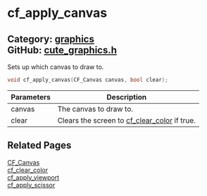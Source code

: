 [](../header.md ':include')

# cf_apply_canvas

Category: [graphics](https://github.com/RandyGaul/cute_framework/blob/master/docs/api_reference?id=graphics)  
GitHub: [cute_graphics.h](https://github.com/RandyGaul/cute_framework/blob/master/include/cute_graphics.h)  
---

Sets up which canvas to draw to.

```cpp
void cf_apply_canvas(CF_Canvas canvas, bool clear);
```

Parameters | Description
--- | ---
canvas | The canvas to draw to.
clear | Clears the screen to [cf_clear_color](https://github.com/RandyGaul/cute_framework/blob/master/docs/graphics/cf_clear_color.md) if true.

## Related Pages

[CF_Canvas](https://github.com/RandyGaul/cute_framework/blob/master/docs/graphics/cf_canvas.md)  
[cf_clear_color](https://github.com/RandyGaul/cute_framework/blob/master/docs/graphics/cf_clear_color.md)  
[cf_apply_viewport](https://github.com/RandyGaul/cute_framework/blob/master/docs/graphics/cf_apply_viewport.md)  
[cf_apply_scissor](https://github.com/RandyGaul/cute_framework/blob/master/docs/graphics/cf_apply_scissor.md)  
